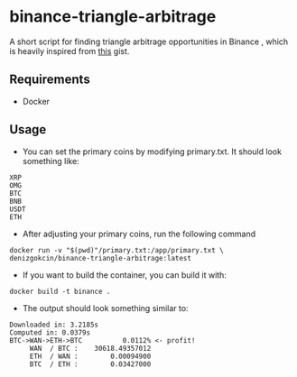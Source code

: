 # binance-triangle-arbitrage
A short script for finding triangle arbitrage  opportunities in Binance
, which is heavily inspired from [this](https://gist.github.com/Valian/d16ef72a0e17ee82c0acf606d6a744d7)
 gist.

## Requirements
- Docker

## Usage

- You can set the primary coins by modifying primary.txt. It should look
 something like:
 ```text
XRP
OMG
BTC
BNB
USDT
ETH
```

- After adjusting your primary coins, run the following command
```shell script
docker run -v "$(pwd)"/primary.txt:/app/primary.txt \
denizgokcin/binance-triangle-arbitrage:latest
```

- If you want to build the container, you can build it with:
```shell script
docker build -t binance .
```

- The output should look something similar to:
```text
Downloaded in: 3.2185s
Computed in: 0.0379s
BTC->WAN->ETH->BTC          0.0112% <- profit!
     WAN  / BTC :    30618.49357012
     ETH  / WAN :        0.00094900
     BTC  / ETH :        0.03427000
```
